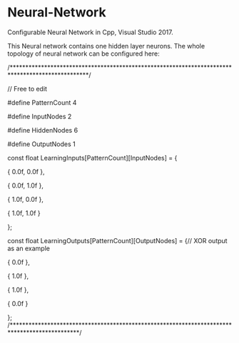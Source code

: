 # Neural-Network
Configurable Neural Network in Cpp, Visual Studio 2017.

This Neural network contains one hidden layer neurons.
The whole topology of neural network can be configured here:

/*************************************************************************************************/

// Free to edit

#define PatternCount 4

#define InputNodes 2

#define HiddenNodes 6

#define OutputNodes 1


const float LearningInputs[PatternCount][InputNodes] = {

{ 0.0f, 0.0f },

{ 0.0f, 1.0f },

{ 1.0f, 0.0f },

{ 1.0f, 1.0f }

};

const float LearningOutputs[PatternCount][OutputNodes] = {// XOR output as an example

{ 0.0f },

{ 1.0f },

{ 1.0f },

{ 0.0f }

};
/**********************************************************************************************/
